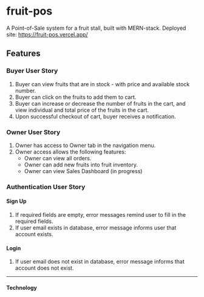# fruit-pos

A Point-of-Sale system for a fruit stall, built with MERN-stack.
Deployed site: https://fruit-pos.vercel.app/

## Features

### Buyer User Story

1. Buyer can view fruits that are in stock - with price and available stock number.
2. Buyer can click on the fruits to add them to cart.
3. Buyer can increase or decrease the number of fruits in the cart, and view individual and total price of the fruits in the cart.
4. Upon successful checkout of cart, buyer receives a notification.

### Owner User Story

1. Owner has access to Owner tab in the navigation menu.
2. Owner access allows the following features:
   - Owner can view all orders.
   - Owner can add new fruits into fruit inventory.
   - Owner can view Sales Dashboard (in progress)

### Authentication User Story

#### Sign Up

1. If required fields are empty, error messages remind user to fill in the required fields.
2. If user email exists in database, error message informs user that account exists.

#### Login

1.  If user email does not exist in database, error message informs that account does not exist.

---

#### Technology
